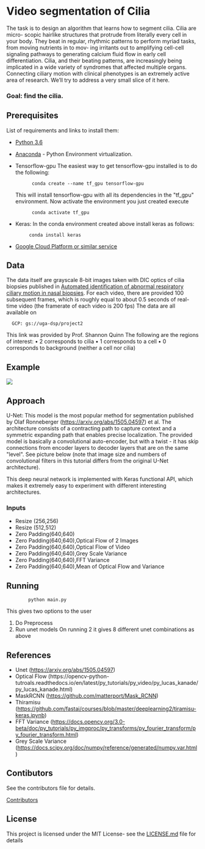 
# Video segmentation of Cilia

The task is to design an algorithm that learns how to segment cilia. Cilia are micro-
scopic hairlike structures that protrude from literally every cell in your body. They beat
in regular, rhythmic patterns to perform myriad tasks, from moving nutrients in to mov-
ing irritants out to amplifying cell-cell signaling pathways to generating calcium fluid
flow in early cell differentiation. Cilia, and their beating patterns, are increasingly being
implicated in a wide variety of syndromes that affected multiple organs.
Connecting ciliary motion with clinical phenotypes is an extremely active area of research.
We’ll try to address a very small slice of it here. 

### Goal: find the cilia.

## Prerequisites

List of requirements and links to install them:

- [Python 3.6](https://www.python.org/downloads/release/python-360/)
- [Anaconda](https://www.anaconda.com/) - Python Environment virtualization.
- Tensorflow-gpu The easiest way to get tensorflow-gpu installed is to do the following:

            conda create --name tf_gpu tensorflow-gpu 
   This will install tensorflow-gpu with all its dependencies in the "tf_gpu" environment. Now activate the environment you just created execute
   
            conda activate tf_gpu
 - Keras: In the conda environment created above install keras as follows:
  
            conda install keras
    
      
- [Google Cloud Platform or similar service](https://cloud.google.com/docs/)

## Data
The data itself are grayscale 8-bit images taken with DIC optics of cilia biopsies published in [Automated identification of abnormal respiratory ciliary motion in nasal biopsies](http://stm.sciencemag.org/content/7/299/299ra124). For each video, there are provided 100 subsequent frames, which is roughly equal to about 0.5 seconds of real-time video (the framerate of each video is 200 fps)
The data are all available on 

      GCP: gs://uga-dsp/project2
This link was provided by Prof. Shannon Quinn
The following are the regions of interest:
• 2 corresponds to cilia 
• 1 corresponds to a cell
• 0 corresponds to background (neither a cell nor cilia)

## Example
![](https://github.com/dsp-uga/team-cragg/blob/master/Image/OriginalVSMAsk.png)

## Approach 
U-Net: This model is the most popular method for segmentation published by Olaf Ronneberger (https://arxiv.org/abs/1505.04597) et al.
The architecture consists of a contracting path to capture context and a symmetric expanding path that enables precise localization.
The provided model is basically a convolutional auto-encoder, but with a twist - it has skip connections from encoder layers to decoder layers that are on the same "level". See picture below (note that image size and numbers of convolutional filters in this tutorial differs from the original U-Net architecture).

This deep neural network is implemented with Keras functional API, which makes it extremely easy to experiment with different interesting architectures.

### Inputs

* Resize (256,256)
* Resize (512,512)
* Zero Padding(640,640)
* Zero Padding(640,640),Optical Flow of 2 Images
* Zero Padding(640,640),Optical Flow of Video
* Zero Padding(640,640),Grey Scale Variance
* Zero Padding(640,640),FFT Variance
* Zero Padding(640,640),Mean of Optical Flow and Variance

## Running

            python main.py
  This gives two options to the user
  1) Do Preprocess
  2) Run unet models
  On running 2 it gives 8 different unet combinations as above
  
## References
* Unet (https://arxiv.org/abs/1505.04597)
* Optical Flow (https://opencv-python- tutroals.readthedocs.io/en/latest/py_tutorials/py_video/py_lucas_kanade/py_lucas_kanade.html)
* MaskRCNN (https://github.com/matterport/Mask_RCNN)
* Thiramisu (https://github.com/fastai/courses/blob/master/deeplearning2/tiramisu-keras.ipynb)
* FFT Variance (https://docs.opencv.org/3.0-beta/doc/py_tutorials/py_imgproc/py_transforms/py_fourier_transform/py_fourier_transform.html)
* Grey Scale Variance (https://docs.scipy.org/doc/numpy/reference/generated/numpy.var.html)

## Contibutors
See the contributors file for details. 

[Contributors](https://github.com/dsp-uga/team-cragg/blob/develop/Contributors.md)

## License
This project is licensed under the MIT License- see the [LICENSE.md](https://github.com/dsp-uga/team-cragg/blob/master/LICENSE) file for details
